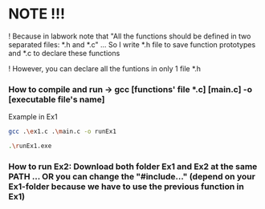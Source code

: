 ﻿# NOTE !!!
 
! Because in labwork note that "All the functions should be defined in two separated files: *.h and *.c" ... So I write *.h file to save function prototypes and *.c to declare these functions

! However, you can declare all the funtions in only 1 file *.h

### How to compile and run -> gcc [functions' file *.c] [main.c] -o [executable file's name]

Example in Ex1
```bash
gcc .\ex1.c .\main.c -o runEx1

.\runEx1.exe
```

### How to run Ex2: Download both folder Ex1 and Ex2 at the same PATH ... OR you can change the "#include..." (depend on your Ex1-folder because we have to use the previous function in Ex1)


